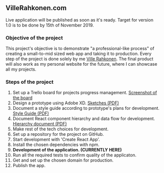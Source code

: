## VilleRahkonen.com

Live application will be published as soon as it's ready. Target for version 1.0 is to be done by 15th of November 2019.

### Objective of the project

This project's objective is to demonstrate "a professional-like process" of creating a small-to-mid sized web app and taking it to production. Every step of the project is done solely by me [Ville Rahkonen](https://www.linkedin.com/in/ville-rahkonen-685117137/). The final product will also work as my personal website for the future, where I can showcase all my projects.

### Steps of the project

1. Set up a Trello board for projects progress management. [Screenshot of the board](https://raw.githubusercontent.com/villerahk/villerahkonen.com/master/documents/Trello-Screenshot.png)
2. Design a prototype using Adobe XD. [Sketches (PDF)](https://github.com/villerahk/villerahkonen.com/blob/master/documents/VilleRahkonen.com-prototype-sketches.pdf)
3. Document a style guide according to prototype's plans for development. [Style Guide (PDF)](https://github.com/villerahk/villerahkonen.com/blob/master/documents/Style%20Guide.pdf)
4. Document React component hierarchy and data flow for development. [Hierarchy document (PDF)](https://github.com/villerahk/villerahkonen.com/blob/master/documents/Component%20Hierarchy%20%26%20Data%20Flow.pdf)
5. Make rest of the tech choices for development.
6. Set up a repository for the project on GitHub.
7. Start development with 'Create React App'.
8. Install the chosen dependencies with npm.
9. **Development of the application. (CURRENTLY HERE)**
10. Run all the required tests to confirm quality of the applicaton.
11. Get and set up the chosen domain for production.
12. Publish the app.